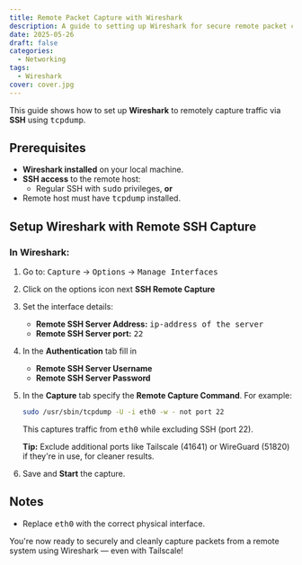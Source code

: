 ```yaml
---
title: Remote Packet Capture with Wireshark
description: A guide to setting up Wireshark for secure remote packet capture via SSH.
date: 2025-05-26
draft: false
categories:
  - Networking
tags:
  - Wireshark
cover: cover.jpg
---
```


This guide shows how to set up **Wireshark** to remotely capture traffic via **SSH** using <kbd>tcpdump</kbd>.

## Prerequisites

- **Wireshark installed** on your local machine.
- **SSH access** to the remote host:
  - Regular SSH with <kbd>sudo</kbd> privileges, **or**
- Remote host must have <kbd>tcpdump</kbd> installed.

## Setup Wireshark with Remote SSH Capture

### In Wireshark:

1. Go to: <kbd>Capture</kbd> → <kbd>Options</kbd> → <kbd>Manage Interfaces</kbd>
2. Click on the options icon next **SSH Remote Capture**
3. Set the interface details:
   - **Remote SSH Server Address:** <kbd>ip-address of the server</kbd>
   - **Remote SSH Server port:** <kbd>22</kbd>
4. In the **Authentication** tab fill in 
   - **Remote SSH Server Username**
   - **Remote SSH Server Password**
5. In the **Capture** tab specify the **Remote Capture Command**. For example:

    ```bash
    sudo /usr/sbin/tcpdump -U -i eth0 -w - not port 22
    ```

    This captures traffic from <kbd>eth0</kbd> while excluding SSH (port 22).

    **Tip:** Exclude additional ports like Tailscale (41641) or WireGuard (51820) if they're in use, for cleaner results.
    
6. Save and **Start** the capture.

## Notes

- Replace <kbd>eth0</kbd> with the correct physical interface.

You're now ready to securely and cleanly capture packets from a remote system using Wireshark — even with Tailscale!
